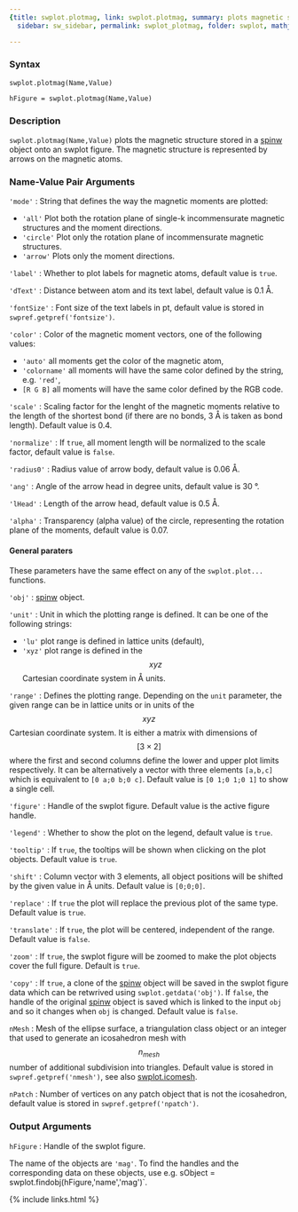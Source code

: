 ```yaml
---
{title: swplot.plotmag, link: swplot.plotmag, summary: plots magnetic structure, keywords: sample,
  sidebar: sw_sidebar, permalink: swplot_plotmag, folder: swplot, mathjax: 'true'}

---
```

  
### Syntax
  
`swplot.plotmag(Name,Value)`
  
`hFigure = swplot.plotmag(Name,Value)`
### Description
  
`swplot.plotmag(Name,Value)` plots the magnetic structure stored in a
[spinw](spinw) object onto an swplot figure. The magnetic structure is
represented by arrows on the magnetic atoms.
  
### Name-Value Pair Arguments
  
`'mode'`
: String that defines the way the magnetic moments are plotted:
  * `'all'`       Plot both the rotation plane of single-k incommensurate
                  magnetic structures and the moment directions.
  * `'circle'`    Plot only the rotation plane of incommensurate
                  magnetic structures.
  * `'arrow'`     Plots only the moment directions.
  
`'label'`
: Whether to plot labels for magnetic atoms, default value is `true`.
  
`'dText'`
: Distance between atom and its text label, default value is 0.1
  Å.
  
`'fontSize'`
: Font size of the text labels in pt, default value is stored in
  `swpref.getpref('fontsize')`.
  
`'color'`
: Color of the magnetic moment vectors, one of the following values:
  * `'auto'`      all moments get the color of the magnetic atom,
  * `'colorname'` all moments will have the same color defined by the
                  string, e.g. `'red'`,
  * `[R G B]`     all moments will have the same color defined by the RGB
                  code.
  
`'scale'`
: Scaling factor for the lenght of the magnetic moments relative
  to the length of the shortest bond (if there are no bonds, 3 Å 
  is taken as bond length). Default value is 0.4.
  
`'normalize'`
: If `true`, all moment length will be normalized to the scale
  factor, default value is `false`.
  
`'radius0'`
: Radius value of arrow body, default value is 0.06 Å.
  
`'ang'`
: Angle of the arrow head in degree units, default value is 30 °.
  
`'lHead'`
: Length of the arrow head, default value is 0.5 Å.
  
`'alpha'`
: Transparency (alpha value) of the circle, representing the
  rotation plane of the moments, default value is 0.07.
  
#### General paraters
 
These parameters have the same effect on any of the `swplot.plot...`
functions.
 
`'obj'`
: [spinw](spinw) object.
  
`'unit'`
: Unit in which the plotting range is defined. It can be one of the
  following strings:
  * `'lu'`        plot range is defined in lattice units (default),
  * `'xyz'`       plot range is defined in the $$xyz$$ Cartesian coordinate
                  system in Å units.
 
`'range'`
: Defines the plotting range. Depending on the `unit` parameter, the
  given range can be in lattice units or in units of the $$xyz$$ Cartesian
  coordinate system. It is either a matrix with dimensions of $$[3\times
  2]$$ where the first and second columns define the lower and upper plot
  limits respectively. It can be alternatively a vector with three
  elements `[a,b,c]` which is equivalent to `[0 a;0 b;0 c]`. Default
  value is `[0 1;0 1;0 1]` to show a single cell.
  
`'figure'`
: Handle of the swplot figure. Default value is the active figure handle.
  
`'legend'`
: Whether to show the plot on the legend, default value is `true`.
 
`'tooltip'`
: If `true`, the tooltips will be shown when clicking on the plot
  objects. Default value is `true`.
  
`'shift'`
: Column vector with 3 elements, all object positions will be
  shifted by the given value in Å units. Default value is
  `[0;0;0]`.
  
`'replace'`
: If `true` the plot will replace the previous plot of the same type.
  Default value is `true`.
  
`'translate'`
: If `true`, the plot will be centered, independent of the range. Default
  value is `false`.
  
`'zoom'`
: If `true`, the swplot figure will be zoomed to make the plot objects
  cover the full figure. Default is `true`.
  
`'copy'`
: If `true`, a clone of the [spinw](spinw) object will be saved in the
  swplot figure data which can be retwrived using
  `swplot.getdata('obj')`. If `false`, the handle of the original [spinw](spinw)
  object is saved which is linked to the input `obj` and so it changes
  when `obj` is changed. Default value is `false`.
  
`nMesh`
: Mesh of the ellipse surface, a triangulation class object or an
  integer that used to generate an icosahedron mesh with $$n_{mesh}$$
  number of additional subdivision into triangles. Default value is
  stored in `swpref.getpref('nmesh')`, see also [swplot.icomesh](swplot_icomesh).
  
`nPatch`
: Number of vertices on any patch object that is not the icosahedron,
  default value is stored in `swpref.getpref('npatch')`.
 
### Output Arguments
  
`hFigure`
: Handle of the swplot figure.
 
The name of the objects are `'mag'`.
To find the handles and the corresponding data on these objects, use e.g.
sObject = swplot.findobj(hFigure,'name','mag')`.
 

{% include links.html %}
